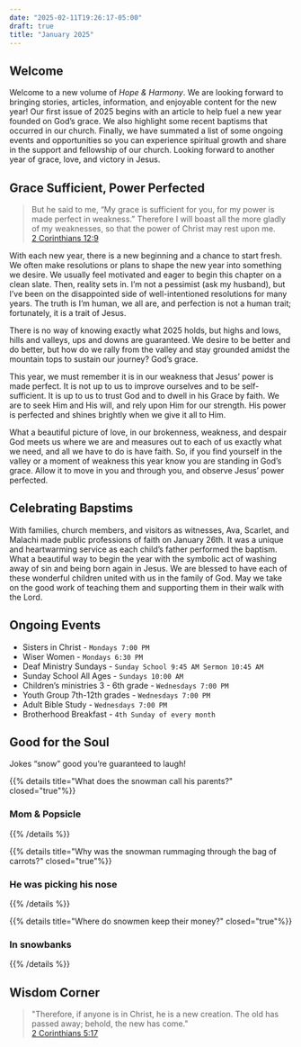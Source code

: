 ```yaml
---
date: "2025-02-11T19:26:17-05:00"
draft: true
title: "January 2025"
---
```


## Welcome

Welcome to a new volume of _Hope & Harmony_. We are looking forward to bringing stories, articles, information, and enjoyable content for the new year! Our first issue of 2025 begins with an article to help fuel a new year founded on God’s grace. We also highlight some recent baptisms that occurred in our church. Finally, we have summated a list of some ongoing events and opportunities so you can experience spiritual growth and share in the support and fellowship of our church. Looking forward to another year of grace, love, and victory in Jesus.

## Grace Sufficient, Power Perfected

> But he said to me, “My grace is sufficient for you, for my power is made perfect in weakness.” Therefore I will boast all the more gladly of my weaknesses, so that the power of Christ may rest upon me.<br>[2 Corinthians 12:9](bible.com/bible/111/2co.12.9)

With each new year, there is a new beginning and a chance to start fresh. We often make resolutions or plans to shape the new year into something we desire. We usually feel motivated and eager to begin this chapter on a clean slate. Then, reality sets in. I’m not a pessimist (ask my husband), but I’ve been on the disappointed side of well-intentioned resolutions for many years. The truth is I’m human, we all are, and perfection is not a human trait; fortunately, it is a trait of Jesus.

There is no way of knowing exactly what 2025 holds, but highs and lows, hills and valleys, ups and downs are guaranteed. We desire to be better and do better, but how do we rally from the valley and stay grounded amidst the mountain tops to sustain our journey? God’s grace.

This year, we must remember it is in our weakness that Jesus’ power is made perfect. It is not up to us to improve ourselves and to be self-sufficient. It is up to us to trust God and to dwell in his Grace by faith. We are to seek Him and His will, and rely upon Him for our strength. His power is perfected and shines brightly when we give it all to Him.

What a beautiful picture of love, in our brokenness, weakness, and despair God meets us where we are and measures out to each of us exactly what we need, and all we have to do is have faith. So, if you find yourself in the valley or a moment of weakness this year know you are standing in God’s grace. Allow it to move in you and through you, and observe Jesus’ power perfected.

## Celebrating Bapstims

With families, church members, and visitors as witnesses, Ava, Scarlet, and Malachi made public professions of faith on January 26th. It was a unique and heartwarming service as each child’s father performed the baptism. What a beautiful way to begin the year with the symbolic act of washing away of sin and being born again in Jesus. We are blessed to have each of these wonderful children united with us in the family of God. May we take on the good work of teaching them and supporting them in their walk with the Lord.

## Ongoing Events

- Sisters in Christ - `Mondays 7:00 PM`
- Wiser Women - `Mondays 6:30 PM`
- Deaf Ministry Sundays - `Sunday School 9:45 AM Sermon 10:45 AM`
- Sunday School All Ages - `Sundays 10:00 AM`
- Children’s ministries 3 - 6th grade - `Wednesdays 7:00 PM`
- Youth Group 7th-12th grades - `Wednesdays 7:00 PM`
- Adult Bible Study - `Wednesdays 7:00 PM`
- Brotherhood Breakfast - `4th Sunday of every month`

## Good for the Soul

Jokes “snow” good you’re guaranteed to laugh!

{{% details title="What does the snowman call his parents?" closed="true"%}}

### Mom & Popsicle

{{% /details %}}

{{% details title="Why was the snowman rummaging through the bag of carrots?" closed="true"%}}

### He was picking his nose

{{% /details %}}

{{% details title="Where do snowmen keep their money?" closed="true"%}}

### In snowbanks

{{% /details %}}

## Wisdom Corner

> "Therefore, if anyone is in Christ, he is a new creation. The old has passed away; behold, the new has come."<br>[2 Corinthians 5:17](https://www.bible.com/bible/111/2CO.5.17)
